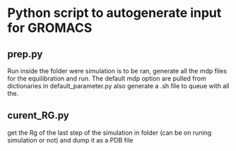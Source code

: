 # Python script to autogenerate input for GROMACS
## prep.py
Run inside the folder were simulation is to be ran, 
generate all the mdp files for the equilibration and run.
The default mdp option are pulled from dictionaries in default_parameter.py
also generate a .sh file to queue with all the.
## curent_RG.py
get the Rg of the last step of the simulation in folder (can be on runing simulation or not) 
and dump it as a PDB file
